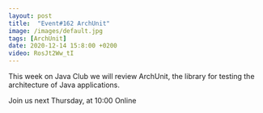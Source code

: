 ```yaml
---
layout: post
title:  "Event#162 ArchUnit"
image: /images/default.jpg
tags: [ArchUnit]
date: 2020-12-14 15:8:00 +0200
video: RosJt2Ww_tI
---
```


This week on Java Club we will review ArchUnit, the library for testing the architecture of Java applications.[]()

Join us next Thursday, at 10:00 Online
